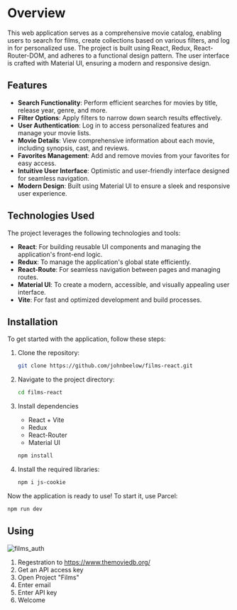# Overview

This web application serves as a comprehensive movie catalog, enabling users to search for films, create collections based on various filters, and log in for personalized use. The project is built using React, Redux, React-Router-DOM, and adheres to a functional design pattern. The user interface is crafted with Material UI, ensuring a modern and responsive design.

## Features

- **Search Functionality**: Perform efficient searches for movies by title, release year, genre, and more.
- **Filter Options**: Apply filters to narrow down search results effectively.
- **User Authentication**: Log in to access personalized features and manage your movie lists.
- **Movie Details**: View comprehensive information about each movie, including synopsis, cast, and reviews.
- **Favorites Management**: Add and remove movies from your favorites for easy access.
- **Intuitive User Interface**: Optimistic and user-friendly interface designed for seamless navigation.
- **Modern Design**: Built using Material UI to ensure a sleek and responsive user experience.

## Technologies Used

The project leverages the following technologies and tools:

- **React**: For building reusable UI components and managing the application's front-end logic.
- **Redux**: To manage the application's global state efficiently.
- **React-Route**: For seamless navigation between pages and managing routes.
- **Material UI**: To create a modern, accessible, and visually appealing user interface.
- **Vite**: For fast and optimized development and build processes.

## Installation

To get started with the application, follow these steps:

1. Clone the repository:
   ```bash
   git clone https://github.com/johnbeelow/films-react.git
   ```

2. Navigate to the project directory:
   ```bash
   cd films-react
   ```
   
3. Install dependencies
   - React + Vite
   - Redux
   - React-Router
   - Material UI
     
   ```bash
   npm install
   ```

5. Install the required libraries:
   ```bash
   npm i js-cookie
   ```

Now the application is ready to use! To start it, use Parcel:
```bash
npm run dev
```

##  Using
![films_auth](https://github.com/user-attachments/assets/a9944ff1-35aa-4eb7-bbca-7aa4e857484a)
1. Regestration to https://www.themoviedb.org/
2. Get an API access key
3. Open Project "Films"
4. Enter email
5. Enter API key
6. Welcome
